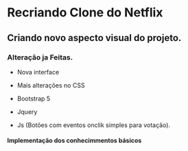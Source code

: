 # Recriando Clone do Netflix

## Criando novo aspecto visual do projeto.

### Alteração ja Feitas.

- Nova interface 

- Mais alterações no CSS

- Bootstrap 5 

- Jquery 

- Js (Botões com eventos onclik simples para votação).

#### Implementação dos conhecimmentos básicos 
